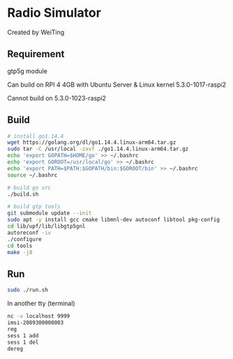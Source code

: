 # Radio Simulator

Created by WeiTing

## Requirement

gtp5g module

Can build on RPI 4 4GB with Ubuntu Server & Linux kernel 5.3.0-1017-raspi2

Cannot build on 5.3.0-1023-raspi2


## Build

```bash
# install go1.14.4
wget https://golang.org/dl/go1.14.4.linux-arm64.tar.gz
sudo tar -C /usr/local -zxvf ./go1.14.4.linux-arm64.tar.gz
echo 'export GOPATH=$HOME/go' >> ~/.bashrc
echo 'export GOROOT=/usr/local/go' >> ~/.bashrc
echo 'export PATH=$PATH:$GOPATH/bin:$GOROOT/bin' >> ~/.bashrc
source ~/.bashrc

# build go src
./build.sh

# build gtp tools
git submodule update --init
sudo apt -y install gcc cmake libmnl-dev autoconf libtool pkg-config
cd lib/upf/lib/libgtp5gnl
autoreconf -iv
./configure
cd tools
make -j8
```

## Run

```bash
sudo ./run.sh
```

In another tty (terminal)

```bash
nc -v localhost 9999
imsi-2089300000003
reg
sess 1 add
sess 1 del
dereg
```

